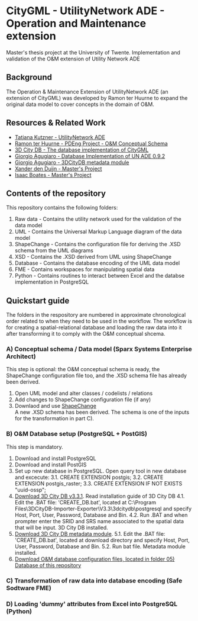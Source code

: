 # CityGML - UtilityNetwork ADE - Operation and Maintenance extension
Master's thesis project at the University of Twente. Implementation and validation of the O&M extension of Utility Network ADE

## Background
The Operation & Maintenance Extension of UtilityNetwork ADE (an extension of CityGML) was developed by Ramon ter Huurne to expand the original data model to cover concepts in the domain of O&M.


## Resources & Related Work
- [Tatjana Kutzner - UtilityNetwork ADE](https://github.com/TatjanaKutzner/CityGML-UtilityNetwork-ADE#citygml-utilitynetwork-ade)
- [Ramon ter Huurne - PDEng Project - O&M Conceptual Schema](https://github.com/RamonTerHuurne/UtilityNetwork-OperationsAndMaintenance)
- [3D City DB - The database implementation of CityGML](https://www.3dcitydb.org/3dcitydb/)
- [Giorgio Agugiaro - Database Implementation of UN ADE 0.9.2](https://github.com/gioagu/3dcitydb_utility_network_ade)
- [Giorgio Agugiaro - 3DCityDB metadata module](https://github.com/gioagu/3dcitydb_metadata_module)
- [Xander den Duijn - Master's Project](https://github.com/XanderdenDuijn/CityGML-Utility-Network-ADE)
- [Isaac Boates - Master's Project](https://github.com/iboates/UtilityNetwork-ADE-3DCityDB-Manager)


## Contents of the repository
This repository contains the following folders:
1. Raw data - Contains the utility network used for the validation of the data model
2. UML - Contains the Universal Markup Language diagram of the data model
3. ShapeChange - Contains the configuration file for deriving the .XSD schema from the UML diagrams
4. XSD - Contains the .XSD derived from UML using ShapeChange 
5. Database - Contains the database encoding of the UML data model
6. FME - Contains workspaces for manipulating spatial data
7. Python - Contains routines to interact between Excel and the databse implementation in PostgreSQL


## Quickstart guide

The folders in the respository are numbered in approximate chronological order related to when they need to be used in the workflow.
The workflow is for creating a spatial-relational database and loading the raw data into it after transforming it to comply with the O&M conceptual shcema.

### A) Conceptual schema / Data model (Sparx Systems Enterprise Architect)
This step is optional: the O&M conceptual schema is ready, the ShapeChange configuration file too, and the .XSD schema file has already been derived.
1. Open UML model and alter classes / codelists / relations
2. Add changes to ShapeChange configuration file (if any)
3. Downlaod and use [ShapeChange](https://shapechange.net/get-started/)  
A new .XSD schema has been derived. The schema is one of the inputs for the transformation in part C).

### B) O&M Database setup (PostgreSQL + PostGIS)
This step is mandatory.  
1. Download and install PostgreSQL
2. Download and install PostGIS
3. Set up new database in PostgreSQL. Open query tool in new database and excecute:
3.1. CREATE EXTENSION postgis;
3.2. CREATE EXTENSION postgis_raster;
3.3. CREATE EXTENSION IF NOT EXISTS "uuid-ossp";
4. [Download 3D City DB v3.3.1](https://www.3dcitydb.org/3dcitydb/d3ddatabase/). Read installation guide of 3D City DB
4.1. Edit the .BAT file: 'CREATE_DB.bat', located at C:\Program Files\3DCityDB-Importer-Exporter\V3.3\3dcitydb\postgresql and specify Host, Port, User, Password, Database and Bin.
4.2. Run .BAT and when prompter enter the SRID and SRS name associated to the spatial data that will be input. 3D City DB installed. 
5. [Download 3D City DB metadata module](https://github.com/gioagu/3dcitydb_metadata_module).
5.1. Edit the .BAT file: 'CREATE_DB.bat', located at download directory and specify Host, Port, User, Password, Database and Bin.
5.2. Run bat file. Metadata module installed.
6. [Download O&M database configuration files, located in folder 05) Database of this repository]()
### C) Transformation of raw data into database encoding (Safe Sodtware FME)


### D) Loading 'dummy' attributes from Excel into PostgreSQL (Python)
